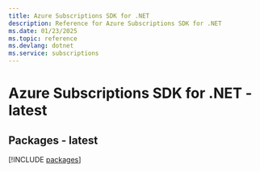 ```yaml
---
title: Azure Subscriptions SDK for .NET
description: Reference for Azure Subscriptions SDK for .NET
ms.date: 01/23/2025
ms.topic: reference
ms.devlang: dotnet
ms.service: subscriptions
---
```

# Azure Subscriptions SDK for .NET - latest
## Packages - latest
[!INCLUDE [packages](subscriptions-index.md)]